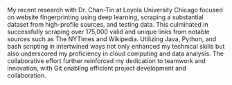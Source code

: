 My recent research with Dr. Chan-Tin at Loyola University Chicago focused on website fingerprinting using deep learning, scraping a substantial dataset from high-profile sources, and testing data. This culminated in successfully scraping over 175,000 valid and unique links from notable sources such as The NYTimes and Wikipedia. Utilizing Java, Python, and bash scripting in intertwined ways not only enhanced my technical skills but also underscored my proficiency in cloud computing and data analysis. The collaborative effort further reinforced my dedication to teamwork and innovation, with Git enabling efficient project development and collaboration.
